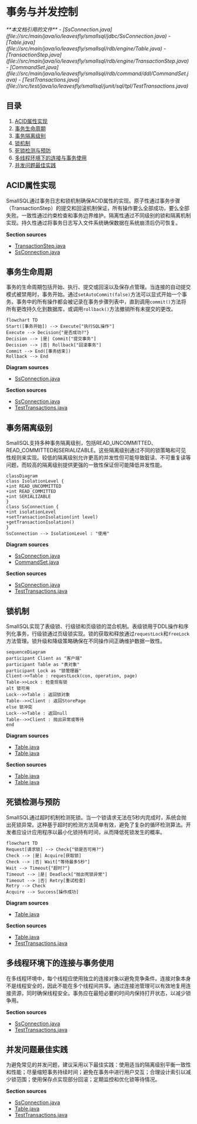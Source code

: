 # 事务与并发控制

<cite>
**本文档引用的文件**  
- [SsConnection.java](file://src/main/java/io/leavesfly/smallsql/jdbc/SsConnection.java)
- [Table.java](file://src/main/java/io/leavesfly/smallsql/rdb/engine/Table.java)
- [TransactionStep.java](file://src/main/java/io/leavesfly/smallsql/rdb/engine/TransactionStep.java)
- [CommandSet.java](file://src/main/java/io/leavesfly/smallsql/rdb/command/ddl/CommandSet.java)
- [TestTransactions.java](file://src/test/java/io/leavesfly/smallsql/junit/sql/tpl/TestTransactions.java)
</cite>

## 目录
1. [ACID属性实现](#acid属性实现)  
2. [事务生命周期](#事务生命周期)  
3. [事务隔离级别](#事务隔离级别)  
4. [锁机制](#锁机制)  
5. [死锁检测与预防](#死锁检测与预防)  
6. [多线程环境下的连接与事务使用](#多线程环境下的连接与事务使用)  
7. [并发问题最佳实践](#并发问题最佳实践)

## ACID属性实现

SmallSQL通过事务日志和锁机制确保ACID属性的实现。原子性通过事务步骤（TransactionStep）的提交和回滚机制保证，所有操作要么全部成功，要么全部失败。一致性通过约束检查和事务边界维护。隔离性通过不同级别的锁和隔离机制实现。持久性通过将事务日志写入文件系统确保数据在系统崩溃后仍可恢复。

**Section sources**  
- [TransactionStep.java](file://src/main/java/io/leavesfly/smallsql/rdb/engine/TransactionStep.java#L35-L56)
- [SsConnection.java](file://src/main/java/io/leavesfly/smallsql/jdbc/SsConnection.java#L74-L715)

## 事务生命周期

事务的生命周期包括开始、执行、提交或回滚以及保存点管理。当连接的自动提交模式被禁用时，事务开始。通过`setAutoCommit(false)`方法可以显式开始一个事务。事务中的所有操作都会被记录在事务步骤列表中，直到调用`commit()`方法将所有更改持久化到数据库，或调用`rollback()`方法撤销所有未提交的更改。

```mermaid
flowchart TD
Start([事务开始]) --> Execute["执行SQL操作"]
Execute --> Decision{"是否成功?"}
Decision --> |是| Commit["提交事务"]
Decision --> |否| Rollback["回滚事务"]
Commit --> End([事务结束])
Rollback --> End
```

**Diagram sources**  
- [SsConnection.java](file://src/main/java/io/leavesfly/smallsql/jdbc/SsConnection.java#L74-L715)

**Section sources**  
- [SsConnection.java](file://src/main/java/io/leavesfly/smallsql/jdbc/SsConnection.java#L74-L715)
- [TestTransactions.java](file://src/test/java/io/leavesfly/smallsql/junit/sql/tpl/TestTransactions.java#L150-L182)

## 事务隔离级别

SmallSQL支持多种事务隔离级别，包括READ_UNCOMMITTED、READ_COMMITTED和SERIALIZABLE。这些隔离级别通过不同的锁策略和可见性规则来实现。较低的隔离级别允许更高的并发性但可能导致脏读、不可重复读等问题，而较高的隔离级别提供更强的一致性保证但可能降低并发性能。

```mermaid
classDiagram
class IsolationLevel {
+int READ_UNCOMMITTED
+int READ_COMMITTED
+int SERIALIZABLE
}
class SsConnection {
+int isolationLevel
+setTransactionIsolation(int level)
+getTransactionIsolation()
}
SsConnection --> IsolationLevel : "使用"
```

**Diagram sources**  
- [SsConnection.java](file://src/main/java/io/leavesfly/smallsql/jdbc/SsConnection.java#L74-L715)
- [CommandSet.java](file://src/main/java/io/leavesfly/smallsql/rdb/command/ddl/CommandSet.java#L34-L61)

**Section sources**  
- [SsConnection.java](file://src/main/java/io/leavesfly/smallsql/jdbc/SsConnection.java#L74-L715)
- [TestTransactions.java](file://src/test/java/io/leavesfly/smallsql/junit/sql/tpl/TestTransactions.java#L428-L461)

## 锁机制

SmallSQL实现了表级锁、行级锁和页级锁的混合机制。表级锁用于DDL操作和序列化事务，行级锁通过页级锁实现。锁的获取和释放通过`requestLock`和`freeLock`方法管理。锁升级和降级策略确保在不同操作间正确维护数据一致性。

```mermaid
sequenceDiagram
participant Client as "客户端"
participant Table as "表对象"
participant Lock as "锁管理器"
Client->>Table : requestLock(con, operation, page)
Table->>Lock : 检查现有锁
alt 锁可用
Lock-->>Table : 返回锁对象
Table-->>Client : 返回StorePage
else 锁冲突
Lock-->>Table : 返回null
Table-->>Client : 抛出异常或等待
end
```

**Diagram sources**  
- [Table.java](file://src/main/java/io/leavesfly/smallsql/rdb/engine/Table.java#L325-L376)
- [Table.java](file://src/main/java/io/leavesfly/smallsql/rdb/engine/Table.java#L526-L573)

**Section sources**  
- [Table.java](file://src/main/java/io/leavesfly/smallsql/rdb/engine/Table.java#L68-L99)
- [Table.java](file://src/main/java/io/leavesfly/smallsql/rdb/engine/Table.java#L325-L376)

## 死锁检测与预防

SmallSQL通过超时机制检测死锁。当一个锁请求无法在5秒内完成时，系统会抛出死锁异常。这种基于超时的检测方法简单有效，避免了复杂的循环检测算法。开发者应设计应用程序以最小化锁持有时间，从而降低死锁发生的概率。

```mermaid
flowchart TD
Request[请求锁] --> Check{"锁是否可用?"}
Check --> |是| Acquire[获取锁]
Check --> |否| Wait["等待最多5秒"]
Wait --> Timeout{"超时?"}
Timeout --> |是| Deadlock["抛出死锁异常"]
Timeout --> |否| Retry[重试检查]
Retry --> Check
Acquire --> Success[操作成功]
```

**Diagram sources**  
- [Table.java](file://src/main/java/io/leavesfly/smallsql/rdb/engine/Table.java#L325-L376)

**Section sources**  
- [Table.java](file://src/main/java/io/leavesfly/smallsql/rdb/engine/Table.java#L325-L376)
- [TestTransactions.java](file://src/test/java/io/leavesfly/smallsql/junit/sql/tpl/TestTransactions.java#L493-L511)

## 多线程环境下的连接与事务使用

在多线程环境中，每个线程应使用独立的连接对象以避免竞争条件。连接对象本身不是线程安全的，因此不能在多个线程间共享。通过连接池管理可以有效地复用连接资源，同时确保线程安全。事务应在最短必要的时间内保持打开状态，以减少锁争用。

**Section sources**  
- [SsConnection.java](file://src/main/java/io/leavesfly/smallsql/jdbc/SsConnection.java#L74-L715)
- [TestTransactions.java](file://src/test/java/io/leavesfly/smallsql/junit/sql/tpl/TestTransactions.java#L493-L511)

## 并发问题最佳实践

为避免常见的并发问题，建议采用以下最佳实践：使用适当的隔离级别平衡一致性和性能；尽量缩短事务持续时间；避免在事务中进行用户交互；合理设计索引以减少锁范围；使用保存点实现部分回滚；定期监控和优化锁等待情况。

**Section sources**  
- [SsConnection.java](file://src/main/java/io/leavesfly/smallsql/jdbc/SsConnection.java#L74-L715)
- [Table.java](file://src/main/java/io/leavesfly/smallsql/rdb/engine/Table.java#L325-L376)
- [TestTransactions.java](file://src/test/java/io/leavesfly/smallsql/junit/sql/tpl/TestTransactions.java#L428-L461)